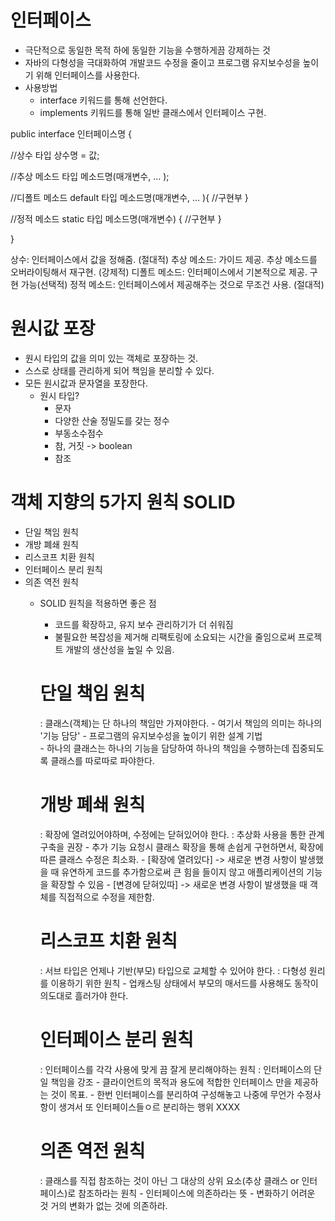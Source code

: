 # 인터페이스
- 극단적으로 동일한 목적 하에 동일한 기능을 수행하게끔 강제하는 것
- 자바의 다형성을 극대화하여 개발코드 수정을 줄이고 프로그램 유지보수성을 높이기 위해 인터페이스를 사용한다.
- 사용방법
  - interface 키워드를 통해 선언한다. 
  - implements 키워드를 통해 일반 클래스에서 인터페이스 구현.

public interface 인터페이스명 {

//상수
타입 상수명 = 값;

//추상 메소드
타입 메소드명(매개변수, ... );

//디폴트 메소드
default 타입 메소드명(매개변수, ... ){
    //구현부
    }

//정적 메소드
static 타입 메소드명(매개변수) {
    //구현부
    }

}

상수: 인터페이스에서 값을 정해줌. (절대적)
추상 메소드: 가이드 제공. 추상 메소드를 오버라이팅해서 재구현. (강제적)
디폴트 메소드: 인터페이스에서 기본적으로 제공. 구현 가능(선택적)
정적 메소드: 인터페이스에서 제공해주는 것으로 무조건 사용. (절대적)

# 원시값 포장
- 원시 타입의 값을 의미 있는 객체로 포장하는 것.
- 스스로 상태를 관리하게 되어 책임을 분리할 수 있다.
- 모든 원시값과 문자열을 포장한다.
  - 원시 타입?
    - 문자
    - 다양한 산술 정밀도를 갖는 정수
    - 부동소수점수
    - 참, 거짓 -> boolean
    - 참조

# 객체 지향의 5가지 원칙 SOLID
- 단일 책임 원칙
- 개방 폐쇄 원칙
- 리스코프 치환 원칙
- 인터페이스 분리 원칙
- 의존 역전 원칙
  - SOLID 원칙을 적용하면 좋은 점
    - 코드를 확장하고, 유지 보수 관리하기가 더 쉬워짐
    - 불필요한 복잡성을 제거해 리팩토링에 소요되는 시간을 줄임으로써 프로젝트 개발의 생산성을 높일 수 있음.

    # 단일 책임 원칙
    : 클래스(객체)는 단 하나의 책임만 가져야한다.
        - 여기서 책임의 의미는 하나의 '기능 담당'
        - 프로그램의 유지보수성을 높이기 위한 설계 기법        
        - 하나의 클래스는 하나의 기능을 담당하여 하나의 책임을 수행하는데 집중되도록 클래스를 따로따로 파야한다.
  
    # 개방 폐쇄 원칙
    : 확장에 열려있어야하며, 수정에는 닫혀있어야 한다.
    : 추상화 사용을 통한 관계 구축을 권장
        - 추가 기능 요청시 클래스 확장을 통해 손쉽게 구현하면서, 확장에 따른 클래스 수정은 최소화.
        - [확장에 열려있다] -> 새로운 변경 사항이 발생했을 때 유연하게 코드를 추가함으로써 큰 힘을 들이지 않고 애플리케이션의 기능을 확장할 수 있음
        - [변경에 닫혀있따] -> 새로운 변경 사항이 발생했을 때 객체를 직접적으로 수정을 제한함.
  
    # 리스코프 치환 원칙
    : 서브 타입은 언제나 기반(부모) 타입으로 교체할 수 있어야 한다.
    : 다형성 원리를 이용하기 위한 원칙
        - 업캐스팅 상태에서 부모의 매서드를 사용해도 동작이 의도대로 흘러가야 한다.
  
    # 인터페이스 분리 원칙
    : 인터페이스를 각각 사용에 맞게 끔 잘게 분리해야하는 원칙
    : 인터페이스의 단일 책임을 강조
        - 클라이언트의 목적과 용도에 적합한 인터페이스 만을 제공하는 것이 목표.
        - 한번 인터페이스를 분리하여 구성해놓고 나중에 무언가 수정사항이 생겨서 또 인터페이스들ㅇ르 분리하는 행위 XXXX
  
    # 의존 역전 원칙
    : 클래스를 직접 참조하는 것이 아닌 그 대상의 상위 요소(추상 클래스 or 인터페이스)로 참조하라는 원칙
        - 인터페이스에 의존하라는 뜻
        - 변화하기 어려운 것 거의 변화가 없는 것에 의존하라.